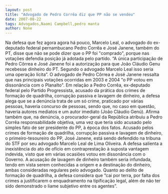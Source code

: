 ```yaml
---
layout: post
title: "Advogado de Pedro Corrêa diz que PP não se vendeu"
date: 2007-08-22
tags: Advogados,Naomi Campbell,pedro manta
author: None
---
```

Na defesa que fez agora agora h&aacute; pouco, Marcelo Leal, o advogado do ex-deputado federal pernambucano Pedro Corr&ecirc;a e Jos&eacute; Janene, tamb&eacute;m do PT, disse que n&atilde;o se pode dizer que o PP foi &quot;comprado&quot;, porque nas vota&ccedil;&otilde;es defendia posi&ccedil;&atilde;o j&aacute; adotada pelo partido.
&ldquo;A &uacute;nica participa&ccedil;&atilde;o de Pedro C&ocirc;rrea e Jos&eacute; Janene foi a autoriza&ccedil;&atilde;o para que Jo&atilde;o Cl&aacute;udio Genu recebesse dinheiro do PT. Segundo o advogado Marcelo Leal isso seria uma opera&ccedil;&atilde;o l&iacute;cita&rdquo;. 
O advogado de Pedro C&ocirc;rrea e Jos&eacute; Janene ressalta que nas principais vota&ccedil;&otilde;es ocorridas em 2003 e 2004 &quot;o PP votou em disson&acirc;ncia com o Planalto&quot;.
Em rela&ccedil;&atilde;o a Pedro Corr&ecirc;a, ex-deputado federal pelo Partido Progressista, acusado da pr&aacute;tica dos crimes de forma&ccedil;&atilde;o de quadrilha, corrup&ccedil;&atilde;o passiva e lavagem de dinheiro, a defesa alega que se a den&uacute;ncia trata de um s&oacute; crime, praticado por v&aacute;rias pessoas, haveria concurso de pessoas, sendo que, no caso em quest&atilde;o, haveria autores mediatos e um autor imediato (Jo&atilde;o Cl&aacute;udio Gen&uacute;). 
Afirma tamb&eacute;m que, na den&uacute;ncia, o procurador-geral da Rep&uacute;blica atribuiu a Pedro Corr&ecirc;a responsabilidade objetiva, uma vez que teria sido acusado pelo simples fato de ser presidente do PP, &agrave; &eacute;poca dos fatos. 
Acusado pelos crimes de forma&ccedil;&atilde;o de quadrilha, corrup&ccedil;&atilde;o passiva e lavagem de dinheiro, o primeiro-tesoureiro do PP, Jos&eacute; Janene, est&aacute; sendo defendido na tribuna do STF por seu advogado Marcelo Leal de Lima Oliveira.
A defesa salienta a inexist&ecirc;ncia do ato de of&iacute;cio em contrapresta&ccedil;&atilde;o &agrave; suposta vantagem indevida, visto que em v&aacute;rias ocasi&otilde;es votou em disson&acirc;ncia com o Governo. A acusa&ccedil;&atilde;o de lavagem de dinheiro tamb&eacute;m seria infundada, tendo em vista serem conhecidas a origem e a destina&ccedil;&atilde;o do dinheiro, ambas consideradas regulares pelo advogado.
Quanto ao delito de forma&ccedil;&atilde;o de quadrilha, a defesa considera que &ldquo;cai por terra, por falta dos crimes a justificarem o enquadramento na tipifica&ccedil;&atilde;o legal, al&eacute;m de n&atilde;o ter sido demonstrado o liame subjetivo entre os agentes&rdquo;. 